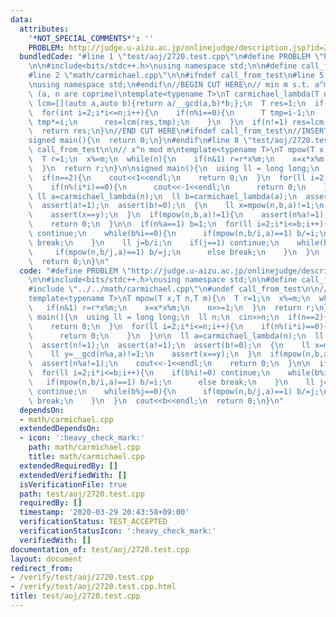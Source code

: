 ```yaml
---
data:
  attributes:
    '*NOT_SPECIAL_COMMENTS*': ''
    PROBLEM: http://judge.u-aizu.ac.jp/onlinejudge/description.jsp?id=2720
  bundledCode: "#line 1 \"test/aoj/2720.test.cpp\"\n#define PROBLEM \"http://judge.u-aizu.ac.jp/onlinejudge/description.jsp?id=2720\"\
    \n\n#include<bits/stdc++.h>\nusing namespace std;\n\n#define call_from_test\n\
    #line 2 \"math/carmichael.cpp\"\n\n#ifndef call_from_test\n#line 5 \"math/carmichael.cpp\"\
    \nusing namespace std;\n#endif\n//BEGIN CUT HERE\n// min m s.t. a^m = 1 mod n\
    \ (a, n are coprime)\ntemplate<typename T>\nT carmichael_lambda(T n){\n  auto\
    \ lcm=[](auto a,auto b){return a/__gcd(a,b)*b;};\n  T res=1;\n  if(n%8==0) n/=2;\n\
    \  for(int i=2;i*i<=n;i++){\n    if(n%i==0){\n      T tmp=i-1;\n      for(n/=i;n%i==0;n/=i)\
    \ tmp*=i;\n      res=lcm(res,tmp);\n    }\n  }\n  if(n!=1) res=lcm(res,n-1);\n\
    \  return res;\n}\n//END CUT HERE\n#ifndef call_from_test\n//INSERT ABOVE HERE\n\
    signed main(){\n  return 0;\n}\n#endif\n#line 8 \"test/aoj/2720.test.cpp\"\n#undef\
    \ call_from_test\n\n// x^n mod m\ntemplate<typename T>\nT mpow(T x,T n,T m){\n\
    \  T r=1;\n  x%=m;\n  while(n){\n    if(n&1) r=r*x%m;\n    x=x*x%m;\n    n>>=1;\n\
    \  }\n  return r;\n}\n\nsigned main(){\n  using ll = long long;\n  ll n;\n  cin>>n;\n\
    \  if(n==2){\n    cout<<1<<endl;\n    return 0;\n  }\n  for(ll i=2;i*i<=n;i++){\n\
    \    if(n%(i*i)==0){\n      cout<<-1<<endl;\n      return 0;\n    }\n  }\n\n \
    \ ll a=carmichael_lambda(n);\n  ll b=carmichael_lambda(a);\n  assert(n!=1);\n\
    \  assert(a!=1);\n  assert(b!=0);\n  {\n    ll x=mpow(n,b,a)!=1;\n    ll y=__gcd(n%a,a)!=1;\n\
    \    assert(x==y);\n  }\n  if(mpow(n,b,a)!=1){\n    assert(n%a!=1);\n    cout<<-1<<endl;\n\
    \    return 0;\n  }\n\n  if(n%a==1) b=1;\n  for(ll i=2;i*i<=b;i++){\n    if(b%i!=0)\
    \ continue;\n    while(b%i==0){\n      if(mpow(n,b/i,a)==1) b/=i;\n      else\
    \ break;\n    }\n    ll j=b/i;\n    if(j==1) continue;\n    while(b%j==0){\n \
    \     if(mpow(n,b/j,a)==1) b/=j;\n      else break;\n    }\n  }\n  cout<<b<<endl;\n\
    \  return 0;\n}\n"
  code: "#define PROBLEM \"http://judge.u-aizu.ac.jp/onlinejudge/description.jsp?id=2720\"\
    \n\n#include<bits/stdc++.h>\nusing namespace std;\n\n#define call_from_test\n\
    #include \"../../math/carmichael.cpp\"\n#undef call_from_test\n\n// x^n mod m\n\
    template<typename T>\nT mpow(T x,T n,T m){\n  T r=1;\n  x%=m;\n  while(n){\n \
    \   if(n&1) r=r*x%m;\n    x=x*x%m;\n    n>>=1;\n  }\n  return r;\n}\n\nsigned\
    \ main(){\n  using ll = long long;\n  ll n;\n  cin>>n;\n  if(n==2){\n    cout<<1<<endl;\n\
    \    return 0;\n  }\n  for(ll i=2;i*i<=n;i++){\n    if(n%(i*i)==0){\n      cout<<-1<<endl;\n\
    \      return 0;\n    }\n  }\n\n  ll a=carmichael_lambda(n);\n  ll b=carmichael_lambda(a);\n\
    \  assert(n!=1);\n  assert(a!=1);\n  assert(b!=0);\n  {\n    ll x=mpow(n,b,a)!=1;\n\
    \    ll y=__gcd(n%a,a)!=1;\n    assert(x==y);\n  }\n  if(mpow(n,b,a)!=1){\n  \
    \  assert(n%a!=1);\n    cout<<-1<<endl;\n    return 0;\n  }\n\n  if(n%a==1) b=1;\n\
    \  for(ll i=2;i*i<=b;i++){\n    if(b%i!=0) continue;\n    while(b%i==0){\n   \
    \   if(mpow(n,b/i,a)==1) b/=i;\n      else break;\n    }\n    ll j=b/i;\n    if(j==1)\
    \ continue;\n    while(b%j==0){\n      if(mpow(n,b/j,a)==1) b/=j;\n      else\
    \ break;\n    }\n  }\n  cout<<b<<endl;\n  return 0;\n}\n"
  dependsOn:
  - math/carmichael.cpp
  extendedDependsOn:
  - icon: ':heavy_check_mark:'
    path: math/carmichael.cpp
    title: math/carmichael.cpp
  extendedRequiredBy: []
  extendedVerifiedWith: []
  isVerificationFile: true
  path: test/aoj/2720.test.cpp
  requiredBy: []
  timestamp: '2020-03-29 20:43:58+09:00'
  verificationStatus: TEST_ACCEPTED
  verificationStatusIcon: ':heavy_check_mark:'
  verifiedWith: []
documentation_of: test/aoj/2720.test.cpp
layout: document
redirect_from:
- /verify/test/aoj/2720.test.cpp
- /verify/test/aoj/2720.test.cpp.html
title: test/aoj/2720.test.cpp
---
```

